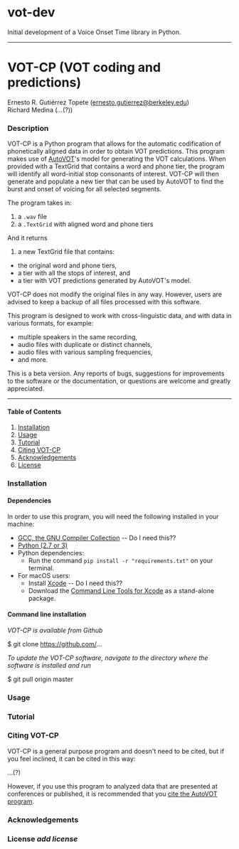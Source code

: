 # vot-dev
Initial development of a Voice Onset Time library in Python.

___

VOT-CP (VOT coding and predictions)
=======

Ernesto R. Gutiérrez Topete (ernesto.gutierrez@berkeley.edu)\
Richard Medina (...(?))


### Description

VOT-CP is a Python program that allows for the automatic codification of phonetically aligned data in order to obtain VOT predictions. This program makes use of [AutoVOT](https://github.com/mlml/autovot)'s model for generating the VOT calculations. When provided with a TextGrid that contains a word and phone tier, the program will identify all word-initial stop consonants of interest. VOT-CP will then generate and populate a new tier that can be used by AutoVOT to find the burst and onset of voicing for all selected segments. 

The program takes in:

1. a `.wav` file
2. a `.TextGrid` with aligned word and phone tiers

And it returns

1. a new TextGrid file that contains: 
  * the original word and phone tiers,
  * a tier with all the stops of interest, and 
  * a tier with VOT predictions generated by AutoVOT's model.

VOT-CP does not modify the original files in any way. However, users are advised to keep a backup of all files processed with this software.

This program is designed to work with cross-linguistic data, and with data in various formats, for example:
  * multiple speakers in the same recording, 
  * audio files with duplicate or distinct channels, 
  * audio files with various sampling frequencies, 
  * and more.

This is a beta version. Any reports of bugs, suggestions for improvements to the software or the documentation, or questions are welcome and greatly appreciated.

---

#### Table of Contents

1. [Installation](#installation)
2. [Usage](#usage)
3. [Tutorial](#tutorial)
4. [Citing VOT-CP](#citingvotcp)
5. [Acknowledgements](#acknowledgements)
6. [License](#license)

### Installation

#### Dependencies

In order to use this program, you will need the following installed in your machine:
* [GCC, the GNU Compiler Collection](http://gcc.gnu.org/install/download.html) -- Do I need this??
* [Python (2.7 or 3)](https://www.python.org/downloads/)
* Python dependencies:
  - Run the command `pip install -r "requirements.txt"` on your terminal.
* For macOS users:
  - Install [Xcode](http://itunes.apple.com/us/app/xcode/id497799835?ls=1&mt=12) -- Do I need this??
  - Download the [Command Line Tools for Xcode](http://developer.apple.com/downloads) as a stand-alone package.

#### Command line installation

*VOT-CP is available from Github*

  $ git clone https://github.com/...

*To update the VOT-CP software, navigate to the directory where the software is installed and run*

  $ git pull origin master

### Usage

### Tutorial

### Citing VOT-CP

VOT-CP is a general purpose program and doesn't need to be cited, but if you feel inclined, it can be cited in this way:

...(?)

However, if you use this program to analyzed data that are presented at conferences or published, it is recommended that you [cite the AutoVOT program](https://github.com/mlml/autovot/blob/master/README.md#citing).

### Acknowledgements

### License *add license*
